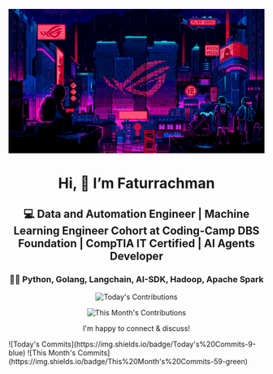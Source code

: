 <div align="center">
  
  ![Banner GIF](images/desktop-neon-gaming.gif)

  # Hi, 👋 I’m Faturrachman

  ## 💻 Data and Automation Engineer | Machine Learning Engineer Cohort at Coding-Camp DBS Foundation | CompTIA IT Certified | AI Agents Developer

  ### 👩‍💻 Python, Golang, Langchain, AI-SDK, Hadoop, Apache Spark

  <!-- TODAY_CONTRIBUTIONS: 12 -->
  ![Today's Contributions](https://img.shields.io/badge/Today's%20Contributions-1-purple)

  <!-- MONTH_CONTRIBUTIONS: 80 2025-05 -->
  ![This Month's Contributions](https://img.shields.io/badge/This%20Month's%20Contributions-80-orange)
  
  I'm happy to connect & discuss!
  
</div>
<!-- TODAY_COMMITS: 9 -->
![Today's Commits](https://img.shields.io/badge/Today's%20Commits-9-blue)
<!-- MONTH_COMMITS: 59 2025-05 -->
![This Month's Commits](https://img.shields.io/badge/This%20Month's%20Commits-59-green)
